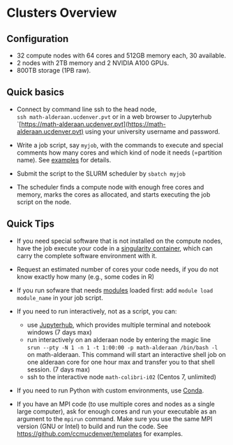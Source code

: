 # Clusters Overview

## Configuration

* 32 compute nodes with 64 cores and 512GB memory each, 30 available.
* 2 nodes with 2TB memory and 2 NVIDIA A100 GPUs.
* 800TB storage (1PB raw).

## Quick basics 

* Connect by command line ssh to the head node,  
`ssh math-alderaan.ucdenver.pvt` 
or in a web browser to Jupyterhub 
`[https://math-alderaan.ucdenver.pvt](https://math-alderaan.ucdenver.pvt)
using your university username and password. 

* Write a job script, say `myjob`, with the commands to execute and special
 comments how many cores and which kind of node it needs (=partition name). See
  [examples](../examples) for details.

* Submit the script to the SLURM scheduler by `sbatch myjob` 
 
* The scheduler finds a compute node with enough free cores and memory, marks the cores as allocated, and starts executing the job script on the node.


## Quick Tips 

* If you need special software that is not installed on the compute nodes, have the job execute your code in a [singularity container](../singularity), which can carry the complete software environment with it.

* Request an estimated number of cores your code needs, if you do not know exactly how many (e.g., some codes in R)

* If you run sofware that needs [modules](../modules) loaded first: add `module load module_name` in your job script. 

* If you need to run interactively, not as a script, you can:
  * use [Jupyterhub](../jupyterhub), which provides multiple terminal and notebook windows (7 days max)
  * run interactively on an alderaan node by entering the magic line   
    `srun --pty -N 1 -n 1 -t 1:00:00 -p math-alderaan /bin/bash -l`  
on math-alderaan. This command will start an interactive shell job on one alderaan
core for one hour max and transfer you to that shell session. (7 days max)
  * ssh to the interactive node  `math-colibri-i02` (Centos 7, unlimited)
    
* If you need to run Python with custom environments, use [Conda](../conda).

* If you have an MPI code (to use multiple cores and nodes as a single large computer), ask
 for enough cores and run your executable as an argument to the `mpirun` command. Make
 sure you use the same MPI version (GNU or Intel) to build and run the code. 
 See https://github.com/ccmucdenver/templates for examples.
